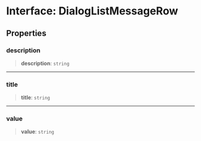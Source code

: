 # Interface: DialogListMessageRow

## Properties

### description

> **description**: `string`

***

### title

> **title**: `string`

***

### value

> **value**: `string`
